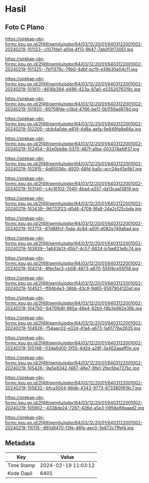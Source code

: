 # Hasil

## Foto C Plano

https://sirekap-obj-formc.kpu.go.id/2f49/pemilu/pdpr/64/03/12/20/01/6403122001002-20240219-101123--c107fde1-a10d-4f13-9647-7ab0f3f73051.jpg

https://sirekap-obj-formc.kpu.go.id/2f49/pemilu/pdpr/64/03/12/20/01/6403122001002-20240219-101325--7bf1379c-79b0-4dbf-bcf9-e39b30e04c11.jpg

https://sirekap-obj-formc.kpu.go.id/2f49/pemilu/pdpr/64/03/12/20/01/6403122001002-20240219-101611--4616b394-d486-423a-97a0-e5352076319c.jpg

https://sirekap-obj-formc.kpu.go.id/2f49/pemilu/pdpr/64/03/12/20/01/6403122001002-20240219-101920--69759fde-c0bd-4766-be11-0b1f59ad874d.jpg

https://sirekap-obj-formc.kpu.go.id/2f49/pemilu/pdpr/64/03/12/20/01/6403122001002-20240219-102205--dcb4a0de-e814-4d8a-aefa-9e849fa8e66a.jpg

https://sirekap-obj-formc.kpu.go.id/2f49/pemilu/pdpr/64/03/12/20/01/6403122001002-20240219-102454--92e0bb8e-5375-487f-a1be-003374afdf37.jpg

https://sirekap-obj-formc.kpu.go.id/2f49/pemilu/pdpr/64/03/12/20/01/6403122001002-20240219-102915--4d65036c-4920-48fd-ba5c-acc24e45e9b1.jpg

https://sirekap-obj-formc.kpu.go.id/2f49/pemilu/pdpr/64/03/12/20/01/6403122001002-20240219-103140--c4c16102-7040-4bad-a357-da13caa13819.jpg

https://sirekap-obj-formc.kpu.go.id/2f49/pemilu/pdpr/64/03/12/20/01/6403122001002-20240219-103439--96732f23-d0d4-4708-9fa9-24a2cf25cbda.jpg

https://sirekap-obj-formc.kpu.go.id/2f49/pemilu/pdpr/64/03/12/20/01/6403122001002-20240219-103713--67d88fcf-7eda-4c84-a50f-d082e749a6ad.jpg

https://sirekap-obj-formc.kpu.go.id/2f49/pemilu/pdpr/64/03/12/20/01/6403122001002-20240219-103939--1a643b13-45b7-4c57-8824-b7ae821e8c74.jpg

https://sirekap-obj-formc.kpu.go.id/2f49/pemilu/pdpr/64/03/12/20/01/6403122001002-20240219-104214--8fecfac3-cb08-4873-a670-555f4ce55f58.jpg

https://sirekap-obj-formc.kpu.go.id/2f49/pemilu/pdpr/64/03/12/20/01/6403122001002-20240219-104521--ff84b4e3-38bb-43c9-9d65-9597904120af.jpg

https://sirekap-obj-formc.kpu.go.id/2f49/pemilu/pdpr/64/03/12/20/01/6403122001002-20240219-104750--6475fb8f-965a-48e4-82b0-f8b3e982e39b.jpg

https://sirekap-obj-formc.kpu.go.id/2f49/pemilu/pdpr/64/03/12/20/01/6403122001002-20240219-104926--f54aec02-e32d-41a4-a673-1a9177be2635.jpg

https://sirekap-obj-formc.kpu.go.id/2f49/pemilu/pdpr/64/03/12/20/01/6403122001002-20240219-105148--03da6d00-5f55-4d2d-a28f-3a462aaaff0e.jpg

https://sirekap-obj-formc.kpu.go.id/2f49/pemilu/pdpr/64/03/12/20/01/6403122001002-20240219-105426--9a5e8342-f487-46e7-8fe1-2fec6be727bc.jpg

https://sirekap-obj-formc.kpu.go.id/2f49/pemilu/pdpr/64/03/12/20/01/6403122001002-20240219-105632--bfca3004-86db-4343-9773-873380f819c7.jpg

https://sirekap-obj-formc.kpu.go.id/2f49/pemilu/pdpr/64/03/12/20/01/6403122001002-20240219-105902--4338de24-7297-426d-a5e3-0956e89aaad2.jpg

https://sirekap-obj-formc.kpu.go.id/2f49/pemilu/pdpr/64/03/12/20/01/6403122001002-20240219-110115--881d9470-f3fe-46fe-aec0-3e872c7ffef4.jpg


## Metadata

| Key        | Value               |
| ---------- | ------------------- |
| Time Stamp | 2024-02-19 11:03:12 |
| Kode Dapil | 6401                |



